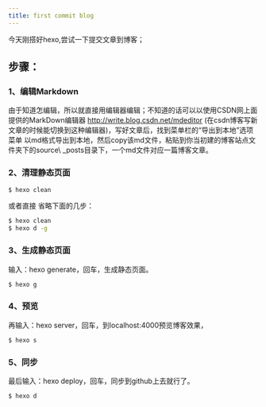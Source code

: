 ```yaml
---
title: first commit blog
---
```

今天刚搭好hexo,尝试一下提交文章到博客；


## 步骤：

### 1、编辑Markdown
由于知道怎编辑，所以就直接用编辑器编辑；不知道的话可以以使用CSDN网上面提供的MarkDown编辑器 http://write.blog.csdn.net/mdeditor (在csdn博客写新文章的时候能切换到这种编辑器)，写好文章后，找到菜单栏的“导出到本地”选项  菜单 
以md格式导出到本地，然后copy该md文件，粘贴到你当初建的博客站点文件夹下的source\ _posts目录下，一个md文件对应一篇博客文章。

### 2、清理静态页面

``` bash
$ hexo clean
```
或者直接 省略下面的几步：       
``` bash
$ hexo clean
$ hexo d -g
```

### 3、生成静态页面

输入：hexo generate，回车，生成静态页面。
``` bash
$ hexo g
```

### 4、预览

再输入：hexo server，回车，到localhost:4000预览博客效果， 

``` bash
$ hexo s
```

### 5、同步

最后输入：hexo deploy，回车，同步到github上去就行了。
``` bash
$ hexo d
```


